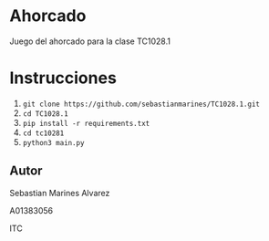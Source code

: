 # Ahorcado

Juego del ahorcado para la clase TC1028.1

# Instrucciones

1. `git clone https://github.com/sebastianmarines/TC1028.1.git`
2. `cd TC1028.1`
3. `pip install -r requirements.txt`
4. `cd tc10281`
5. `python3 main.py`

## Autor

Sebastian Marines Alvarez

A01383056

ITC